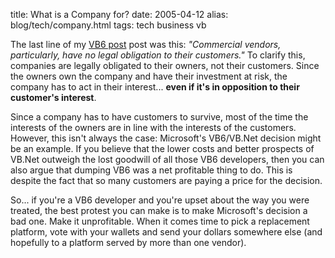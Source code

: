 title: What is a Company for?
date: 2005-04-12
alias: blog/tech/company.html
tags: tech business vb

The last line of my [VB6 post](/vb6)
post was this: <i>"Commercial vendors, particularly, have no legal
obligation to their customers."</i> To clarify this, companies are
legally obligated to their owners, not their customers. Since the
owners own the company and have their investment at risk, the company
has to act in their interest... **even if it's in opposition to their customer's interest**.

Since a company has to have customers to survive, most of the time the interests
of the owners are in line with the interests of the customers. However, this
isn't always the case: Microsoft's VB6/VB.Net decision might be an example. If
you believe that the lower costs and better prospects of VB.Net outweigh the
lost goodwill of all those VB6 developers, then you can also argue that dumping VB6
was a net profitable thing to do. This is despite the fact that so many customers
are paying a price for the decision.

So... if you're a VB6 developer and you're upset about the way you were
treated, the best protest you can make is to make Microsoft's decision
a bad one. Make it unprofitable. When it comes time to pick a replacement
platform, vote with your wallets and send your dollars somewhere else (and
hopefully to a platform served by more than one vendor).
